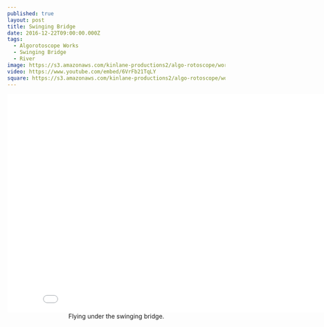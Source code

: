 ```yaml
---
published: true
layout: post
title: Swinging Bridge
date: 2016-12-22T09:00:00.000Z
tags:
  - Algorotoscope Works
  - Swinging Bridge
  - River
image: https://s3.amazonaws.com/kinlane-productions2/algo-rotoscope/working/swinging-bridge.png
video: https://www.youtube.com/embed/6VrFb21TqLY
square: https://s3.amazonaws.com/kinlane-productions2/algo-rotoscope/working/swinging-bridge-square.png
---
```

<center><iframe width="853" height="505" src="{{ page.video }}" frameborder="0" allowfullscreen></iframe></center>
<center>Flying under the swinging bridge.</center>
